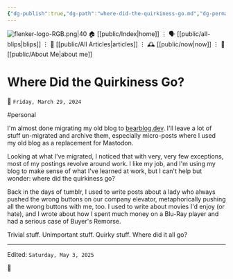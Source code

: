 ```yaml
---
{"dg-publish":true,"dg-path":"where-did-the-quirkiness-go.md","dg-permalink":"where-did-the-quirkiness-go/","permalink":"/where-did-the-quirkiness-go/","title":"Where Did the Quirkiness Go?"}
---
```



<div class="transclusion internal-embed is-loaded"><div class="markdown-embed">




![flenker-logo-RGB.png|40](/img/user/attachments/flenker-logo-RGB.png)
🏠 [[public/Index\|home]]  ⋮ 🗣️ [[public/all-blips\|blips]] ⋮  📝 [[public/All Articles\|articles]]  ⋮ 🕰️ [[public/now\|now]] ⋮ 🪪 [[public/About Me\|about me]]


</div></div>


# Where Did the Quirkiness Go?
<p><span>📆 <code>Friday, March 29, 2024</code></span></p>
#personal

I'm almost done migrating my old blog to [bearblog.dev](https://bearblog.dev). I'll leave a lot of stuff un-migrated and archive them, especially micro-posts where I used my old blog as a replacement for Mastodon.

Looking at what I've migrated, I noticed that with very, very few exceptions, most of my postings revolve around work. I like my job, and I'm using my blog to make sense of what I've learned at work, but I can't help but wonder: where did the quirkiness go?

Back in the days of tumblr, I used to write posts about a lady who always pushed the wrong buttons on our company elevator, metaphorically pushing all the wrong buttons with me, too. I used to write about movies I'd enjoy (or hate), and I wrote about how I spent much money on a Blu-Ray player and had a serious case of Buyer's Remorse.

Trivial stuff. Unimportant stuff. Quirky stuff. Where did it all go?

- - -
<p><span>Edited: <code>Saturday, May 3, 2025</code></span></p>
👾
